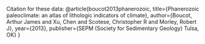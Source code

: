 Citation for these data:
@article{boucot2013phanerozoic,
  title={Phanerozoic paleoclimate: an atlas of lithologic indicators of climate},
  author={Boucot, Arthur James and Xu, Chen and Scotese, Christopher R and Morley, Robert J},
  year={2013},
  publisher={SEPM (Society for Sedimentary Geology) Tulsa, OK}
}
